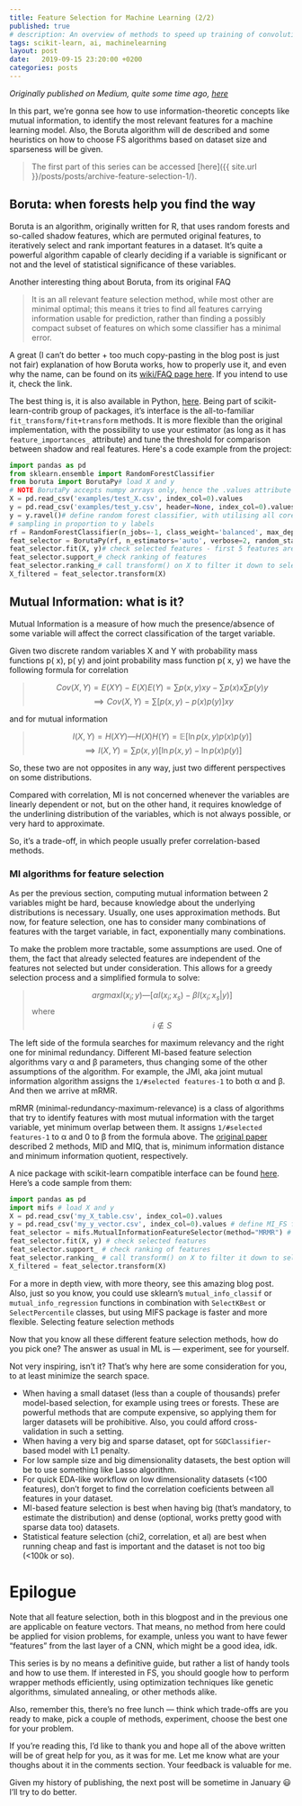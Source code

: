 ```yaml
---
title: Feature Selection for Machine Learning (2/2)
published: true
# description: An overview of methods to speed up training of convolutional neural networks without significant impact on the accuracy.
tags: scikit-learn, ai, machinelearning
layout: post
date:   2019-09-15 23:20:00 +0200
categories: posts
---
```




_Originally published on Medium, quite some time ago, [here](https://medium.com/@alexburlacu1996/feature-selection-for-machine-learning-2-2-1a5a5b822581)_

In this part, we’re gonna see how to use information-theoretic concepts like mutual information, to identify the most relevant features for a machine learning model. Also, the Boruta algorithm will de described and some heuristics on how to choose FS algorithms based on dataset size and sparseness will be given.

> The first part of this series can be accessed [here]({{ site.url }}/posts/posts/archive-feature-selection-1/).

## Boruta: when forests help you find the way

Boruta is an algorithm, originally written for R, that uses random forests and so-called shadow features, which are permuted original features, to iteratively select and rank important features in a dataset. It’s quite a powerful algorithm capable of clearly deciding if a variable is significant or not and the level of statistical significance of these variables.

Another interesting thing about Boruta, from its original FAQ

> It is an all relevant feature selection method, while most other are minimal optimal; this means it tries to find all features carrying information usable for prediction, rather than finding a possibly compact subset of features on which some classifier has a minimal error.

A great (I can’t do better + too much copy-pasting in the blog post is just not fair) explanation of how Boruta works, how to properly use it, and even why the name, can be found on its [wiki/FAQ page here](https://notabug.org/mbq/Boruta/wiki/FAQ). If you intend to use it, check the link.

The best thing is, it is also available in Python, [here](https://github.com/scikit-learn-contrib/boruta_py). Being part of scikit-learn-contrib group of packages, it’s interface is the all-to-familiar `fit_transform/fit+transform` methods. It is more flexible than the original implementation, with the possibility to use your estimator (as long as it has `feature_importances_` attribute) and tune the threshold for comparison between shadow and real features. Here's a code example from the project:

```python
import pandas as pd
from sklearn.ensemble import RandomForestClassifier
from boruta import BorutaPy# load X and y
# NOTE BorutaPy accepts numpy arrays only, hence the .values attribute
X = pd.read_csv('examples/test_X.csv', index_col=0).values
y = pd.read_csv('examples/test_y.csv', header=None, index_col=0).values
y = y.ravel()# define random forest classifier, with utilising all cores and
# sampling in proportion to y labels
rf = RandomForestClassifier(n_jobs=-1, class_weight='balanced', max_depth=5)# define Boruta feature selection method
feat_selector = BorutaPy(rf, n_estimators='auto', verbose=2, random_state=1)# find all relevant features - 5 features should be selected
feat_selector.fit(X, y)# check selected features - first 5 features are selected
feat_selector.support_# check ranking of features
feat_selector.ranking_# call transform() on X to filter it down to selected features
X_filtered = feat_selector.transform(X)
```

## Mutual Information: what is it?

Mutual Information is a measure of how much the presence/absence of some variable will affect the correct classification of the target variable.

Given two discrete random variables X and Y with probability mass functions p( x), p( y) and joint probability mass function p( x, y) we have the following formula for correlation

> $$ Cov(X, Y) = E(XY) − E(X)E(Y) = \sum p(x, y)xy − \sum p(x)x \sum p(y)y $$
> $$ \implies Cov(X, Y) = \sum [p(x, y)−p(x)p(y)]xy $$

and for mutual information

> $$ I(X, Y) = H(XY) — H(X)H(Y) = \mathbb{E}[\ln p(x, y)p(x)p(y)] $$
> $$ \implies I(X, Y) = \sum p(x, y)[\ln p(x,y)−\ln p(x)p(y)] $$

So, these two are not opposites in any way, just two different perspectives on some distributions.

Compared with correlation, MI is not concerned whenever the variables are linearly dependent or not, but on the other hand, it requires knowledge of the underlining distribution of the variables, which is not always possible, or very hard to approximate.

So, it’s a trade-off, in which people usually prefer correlation-based methods.

### MI algorithms for feature selection

As per the previous section, computing mutual information between 2 variables might be hard, because knowledge about the underlying distributions is necessary. Usually, one uses approximation methods.
But now, for feature selection, one has to consider many combinations of features with the target variable, in fact, exponentially many combinations.

To make the problem more tractable, some assumptions are used. One of them, the fact that already selected features are independent of the features not selected but under consideration. This allows for a greedy selection process and a simplified formula to solve:

> $$ argmax I(x_i; y) — [\alpha I(x_i; x_s) - \beta I(x_i; x_s|y)] $$
> where $$ i \notin S $$

The left side of the formula searches for maximum relevancy and the right one for minimal redundancy. Different MI-based feature selection algorithms vary α and β parameters, thus changing some of the other assumptions of the algorithm. For example, the JMI, aka joint mutual information algorithm assigns the `1/#selected features-1` to both α and β. And then we arrive at mRMR.

mRMR (minimal-redundancy-maximum-relevance) is a class of algorithms that try to identify features with most mutual information with the target variable, yet minimum overlap between them. It assigns `1/#selected features-1` to α and 0 to β from the formula above. The [original paper](http://home.penglab.com/papersall/docpdf/2005_TPAMI_FeaSel.pdf) described 2 methods, MID and MIQ, that is, minimum information distance and minimum information quotient, respectively.

A nice package with scikit-learn compatible interface can be found [here](https://github.com/danielhomola/mifs). Here’s a code sample from them:

```python
import pandas as pd
import mifs # load X and y
X = pd.read_csv('my_X_table.csv', index_col=0).values
y = pd.read_csv('my_y_vector.csv', index_col=0).values # define MI_FS feature selection method
feat_selector = mifs.MutualInformationFeatureSelector(method="MRMR") # find all relevant features
feat_selector.fit(X, y) # check selected features
feat_selector.support_ # check ranking of features
feat_selector.ranking_ # call transform() on X to filter it down to selected features
X_filtered = feat_selector.transform(X)
```

For a more in depth view, with more theory, see this amazing blog post. Also, just so you know, you could use sklearn’s `mutual_info_classif` or `mutual_info_regression` functions in combination with `SelectKBest` or `SelectPercentile` classes, but using MIFS package is faster and more flexible.
Selecting feature selection methods

Now that you know all these different feature selection methods, how do you pick one? The answer as usual in ML is — experiment, see for yourself.

Not very inspiring, isn’t it? That’s why here are some consideration for you, to at least minimize the search space.

- When having a small dataset (less than a couple of thousands) prefer model-based selection, for example using trees or forests. These are powerful methods that are compute expensive, so applying them for larger datasets will be prohibitive. Also, you could afford cross-validation in such a setting.
- When having a very big and sparse dataset, opt for `SGDClassifier`-based model with L1 penalty.
- For low sample size and big dimensionality datasets, the best option will be to use something like Lasso algorithm.
- For quick EDA-like workflow on low dimensionality datasets (<100 features), don’t forget to find the correlation coeficients between all features in your dataset.
- MI-based feature selection is best when having big (that’s mandatory, to estimate the distribution) and dense (optional, works pretty good with sparse data too) datasets.
- Statistical feature selection (chi2, correlation, et al) are best when running cheap and fast is important and the dataset is not too big (<100k or so).

# Epilogue

Note that all feature selection, both in this blogpost and in the previous one are applicable on feature vectors. That means, no method from here could be applied for vision problems, for example, unless you want to have fewer “features” from the last layer of a CNN, which might be a good idea, idk.

This series is by no means a definitive guide, but rather a list of handy tools and how to use them. If interested in FS, you should google how to perform wrapper methods efficiently, using optimization techniques like genetic algorithms, simulated annealing, or other methods alike.

Also, remember this, there’s no free lunch — think which trade-offs are you ready to make, pick a couple of methods, experiment, choose the best one for your problem.

If you’re reading this, I’d like to thank you and hope all of the above written will be of great help for you, as it was for me. Let me know what are your thoughs about it in the comments section. Your feedback is valuable for me.

Given my history of publishing, the next post will be sometime in January 😃 I’ll try to do better.